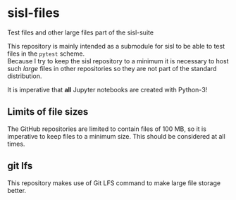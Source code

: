 # sisl-files
Test files and other large files part of the sisl-suite

This repository is mainly intended as a submodule for sisl
to be able to test files in the `pytest` scheme.  
Because I try to keep the sisl repository to a minimum it is necessary
to host such _large_ files in other repositories so they are not part
of the standard distribution.

It is imperative that __all__ Jupyter notebooks are created with Python-3!

## Limits of file sizes

The GitHub repositories are limited to contain files of 100 MB, so it is imperative
to keep files to a minimum size. This should be considered at all times.

## git lfs

This repository makes use of Git LFS command to make large file storage better.

